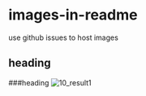 # images-in-readme

use github issues to host images

## heading

###heading
![10_result1](https://user-images.githubusercontent.com/36684652/53143359-7ba97300-354c-11e9-858f-cc253f89fc36.png)
